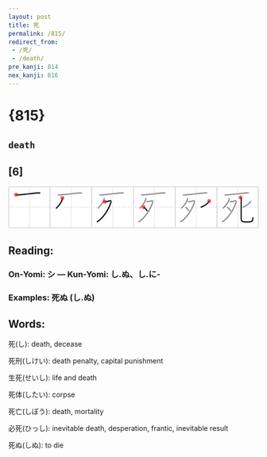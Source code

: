 ```yaml
---
layout: post
title: 死
permalink: /815/
redirect_from:
 - /死/
 - /death/
pre_kanji: 814
nex_kanji: 816
---
```


# {815}

## `death`

## [6]

<div class="stroke"><img src="../images/E6ADBB.png" /></div>

## Reading:

### On-Yomi: シ &mdash; Kun-Yomi: し.ぬ、し.に-

### Examples: 死ぬ (し.ぬ)

## Words:

死(し): death, decease

死刑(しけい): death penalty, capital punishment

生死(せいし): life and death

死体(したい): corpse

死亡(しぼう): death, mortality

必死(ひっし): inevitable death, desperation, frantic, inevitable result

死ぬ(しぬ): to die
